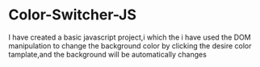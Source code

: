 # Color-Switcher-JS
I have created a basic javascript project,i which the i have used the DOM manipulation to change the background color by clicking the desire color tamplate,and the background will be automatically changes
